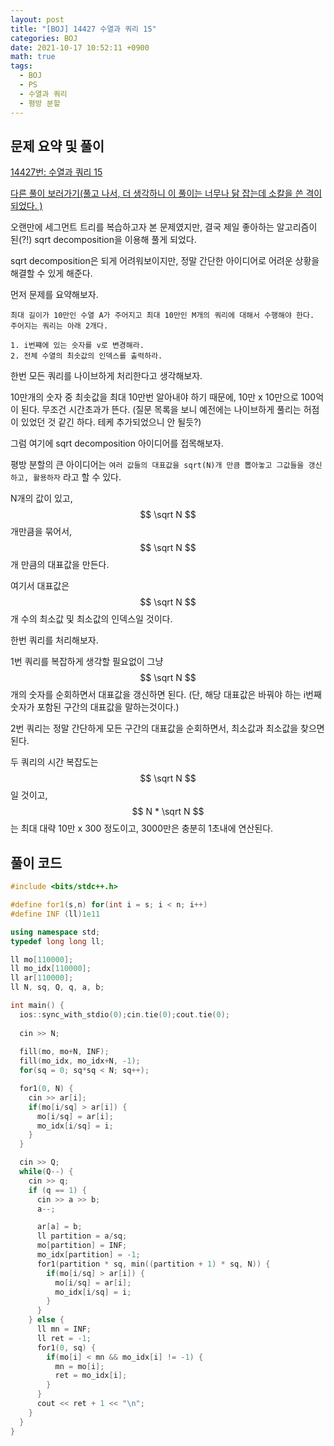 ```yaml
---
layout: post
title: "[BOJ] 14427 수열과 쿼리 15"
categories: BOJ
date: 2021-10-17 10:52:11 +0900
math: true
tags:
  - BOJ
  - PS
  - 수열과 쿼리
  - 평방 분할
---
```


## 문제 요약 및 풀이

[14427번: 수열과 쿼리 15](https://www.acmicpc.net/problem/14427)

[다른 풀이 보러가기(풀고 나서, 더 생각하니 이 풀이는 너무나 닭 잡는데 소칼을 쓴 격이 되었다. )](/posts/boj-14427-2/)

오랜만에 세그먼트 트리를 복습하고자 본 문제였지만, 결국 제일 좋아하는 알고리즘이 된(?!) sqrt decomposition을 이용해 풀게 되었다.

sqrt decomposition은 되게 어려워보이지만, 정말 간단한 아이디어로 어려운 상황을 해결할 수 있게 해준다.

먼저 문제를 요약해보자.

```
최대 길이가 10만인 수열 A가 주어지고 최대 10만인 M개의 쿼리에 대해서 수행해야 한다.
주어지는 쿼리는 아래 2개다.

1. i번쨰에 있는 숫자를 v로 변경해라.
2. 전체 수열의 최솟값의 인덱스를 출력하라.
```

한번 모든 쿼리를 나이브하게 처리한다고 생각해보자. 

10만개의 숫자 중 최솟값을 최대 10만번 알아내야 하기 때문에, 10만 x 10만으로 100억이 된다. 무조건 시간초과가 뜬다.
(질문 목록을 보니 예전에는 나이브하게 풀리는 허점이 있었던 것 같긴 하다. 테케 추가되었으니 안 될듯?)

그럼 여기에 sqrt decomposition 아이디어를 접목해보자.

평방 분할의 큰 아이디어는 `여러 값들의 대표값을 sqrt(N)개 만큼 뽑아놓고 그값들을 갱신하고, 활용하자` 라고 할 수 있다.

N개의 값이 있고, $$ \sqrt N $$ 개만큼을 묶어서, $$ \sqrt N $$ 개 만큼의 대표값을 만든다.

여기서 대표값은 $$ \sqrt N $$ 개 수의 최소값 및 최소값의 인덱스일 것이다.

한번 쿼리를 처리해보자.

1번 쿼리를 복잡하게 생각할 필요없이 그냥 $$ \sqrt N $$ 개의 숫자를 순회하면서 대표값을 갱신하면 된다.
(단, 해당 대표값은 바꿔야 하는 i번째 숫자가 포함된 구간의 대표값을 말하는것이다.)

2번 쿼리는 정말 간단하게 모든 구간의 대표값을 순회하면서, 최소값과 최소값을 찾으면 된다. 

두 쿼리의 시간 복잡도는 $$ \sqrt N $$ 일 것이고, $$ N * \sqrt N $$ 는 최대 대략 10만 x 300 정도이고, 3000만은 충분히 1초내에 연산된다.

## 풀이 코드
```cpp
#include <bits/stdc++.h>

#define for1(s,n) for(int i = s; i < n; i++)
#define INF (ll)1e11

using namespace std;
typedef long long ll;

ll mo[110000];
ll mo_idx[110000];
ll ar[110000];
ll N, sq, Q, q, a, b;

int main() {
  ios::sync_with_stdio(0);cin.tie(0);cout.tie(0);
  
  cin >> N;
  
  fill(mo, mo+N, INF);
  fill(mo_idx, mo_idx+N, -1);
  for(sq = 0; sq*sq < N; sq++);

  for1(0, N) {
    cin >> ar[i];
    if(mo[i/sq] > ar[i]) {
      mo[i/sq] = ar[i];
      mo_idx[i/sq] = i;
    }
  }

  cin >> Q;
  while(Q--) {
    cin >> q;
    if (q == 1) {
      cin >> a >> b;
      a--;

      ar[a] = b;
      ll partition = a/sq;
      mo[partition] = INF;
      mo_idx[partition] = -1; 
      for1(partition * sq, min((partition + 1) * sq, N)) {
        if(mo[i/sq] > ar[i]) {
          mo[i/sq] = ar[i];
          mo_idx[i/sq] = i;
        }
      }
    } else {
      ll mn = INF;
      ll ret = -1;
      for1(0, sq) {
        if(mo[i] < mn && mo_idx[i] != -1) {
          mn = mo[i];
          ret = mo_idx[i];
        }  
      }
      cout << ret + 1 << "\n";
    }
  }
}
```
